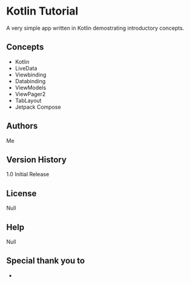 # Kotlin Tutorial

A very simple app written in Kotlin demostrating introductory concepts.

## Concepts 

  * Kotlin
  * LiveData
  * Viewbinding
  * Databinding
  * ViewModels
  * ViewPager2
  * TabLayout
  * Jetpack Compose
  
## Authors

  Me

## Version History
  
  1.0
      Initial Release 

## License

  Null
  
## Help

  Null

## Special thank you to  

  * 
